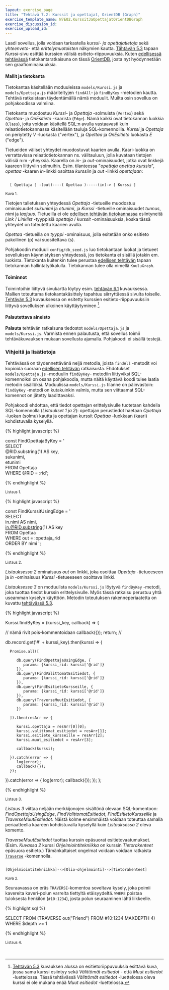 ```yaml
---
layout: exercise_page
title: "Tehtävä 7.2: Kurssit ja opettajat, OrientDB (Graph)"
exercise_template_name: W7E02.KurssitJaOpettajatOrientDBGraph
exercise_discussion_id: 
exercise_upload_id: 
---
```


Laadi sovellus, jolla voidaan tarkastella *kurssi- ja opettajatietoja* sekä *yhteenveto-* että *erittelymuotoisten* näkymien kautta. [Tähtävän 5.3](../../osa5/tehtava53) tapaan  *Kurssi*-sivu esittää kurssien välisiä esitieto-riippuvuuksia. Kuten [edellisessä tehtävässä](../tehtava71) tietokantaratkaisuna on tässä [OrientDB][OrientDB], josta nyt hyödynnetään sen graafiominaisuuksia.

[OrientDB]: http://orientdb.com

#### Mallit ja tietokanta

Tietokantaa käsitellään moduuleissa `models/Kurssi.js` ja `models/Opettaja.js` määriteltyjen `findAll`- ja `findByKey` -metodien kautta. Tehtävä ratkaistaan täydentämällä nämä moduulit. Muilta osin sovellus on pohjakoodissa valmiina.

Tietokanta muodostuu *Kurssi*- ja *Opettaja* -solmuista (`Vertex`) sekä *Opettaa*- ja *OnEsitieto* -kaarista (`Edge`). Nämä kaikki ovat tietokannan luokkia (`Class`), joita voidaan käsitellä SQL:n avulla vastaavasti kuin relaatiotietokannassa käsitellään tauluja SQL-komennoilla. *Kurssi* ja *Opettaja* on periytetty *V* -luokasta ("vertex"), ja *Opettaa* ja *OnEsitieto* luokasta *E* ("edge").

Tietueiden väliset yhteydet muodostuvat kaarien avulla. Kaari-luokka on verrattavissa relaatiotietokannan ns. välitauluun, jolla kuvataan tietojen välisiä n:m -yheyksiä. Kaarella on *in*- ja *out*-ominaisuudet, jotka ovat linkkejä kaareen liittyviin solmuihin. Esim. tilanteessa "*opettaja opettaa kurssia*", *opettaa* -kaaren *in*-linkki osoittaa *kurssiin* ja *out* -linkki *opettajaan*:

~~~~

  [ Opettaja ] -(out)----( Opettaa )-----(in)-> [ Kurssi ]

~~~~
<small>Kuva 1. </small>

Tietojen talletuksen yhteydessä *Opettaja* -tietueille muodostuu ominaisuudet *sukunimi* ja *etunimi*, ja *Kurssi* -tietueille ominaisuudet *tunnus*, *nimi* ja *laajuus*. Tietueilla ei ole [edellisen tehtävän tietokannassa](../tehtava71/#mallit-ja-tietokanta) esiintyneitä *Link* / *Linklist* -tyyppisiä *opettaja* / *kurssit* -ominaisuuksia, koska tässä yhteydet on toteutettu kaarien avulla. 

*Opettaa* -tietueilla on *tyyppi* -ominaisuus, jolla esitetään onko esitieto pakollinen (p) vai suositeltava (s).

Pohjakoodin moduuli `config/db_seed.js` luo tietokantaan luokat ja tietueet sovelluksen käynnistyksen yhteydessä, jos tietokanta ei sisällä jotakin em. luokista. Tietokanta kuitenkin tulee perustaa [edellisen tehtävän](../tehtava71/#orientdbn-asennus-ja-tietokannan-perustaminen) tapaan tietokannan 
hallintatyökalulla. Tietokannan tulee olla nimellä `KouluGraph`. 


#### Toiminnot

Toimintoihin liittyvä sivukartta löytyy esim. [tehtävän 6.1](../../osa6/tehtava61/#toiminnot) kuvauksessa. Mallien toteuttama tietokantakäsittely tapahtuu siirryttäessä sivulta toiselle. [Tehtävän 5.3](../../osa5/tehtava53) kuvauksessa on esitetty kurssien esitieto-riippuvuuksiin liittyvä sovelluksen ulkoinen käyttäytyminen [^1].

[^1]: [Tehtävän 5.3](../../osa5/tehtava53) kuvauksen alussa on esitietoriippuvuuksia esittävä kuva, jossa sama kurssi esiintyy sekä *Välittömät esitiedot* - että *Muut esitiedot* -luettelossa. Tässä tehtävässä *Välittömät esitiedot* -luettelossa oleva kurssi ei ole mukana enää *Muut esitiedot* -luettelossa.

#### Palautettava aineisto

**Palauta** tehtävän ratkaisuna tiedostot `models/Opettaja.js` ja `models/Kurssi.js`. Varmista ennen palautusta, että sovellus toimii tehtäväkuvauksen mukaan sovellusta ajamalla. Pohjakoodi ei sisällä testejä.

### Vihjeitä ja lisätietoja

Tehtävässä on täydennettävänä neljä metodia, joista `findAll` -metodit voi kopioida suoraan [edellisen tehtävän](../tehtava71) ratkaisusta. Ehdotukset `models/Opettaja.js` -moduulin `findByKey`- metodiin liittyviksi SQL-komennoiksi on osana pohjakoodia, mutta näitä käyttävä koodi tulee laatia metodin sisällöksi. Moduulissa `models/Kurssi.js` tilanne on päinvastoin: `findByKey` -metodi on kutakuinkin valmis, mutta sen viittaamat SQL-komennot on jätetty laadittavaksi.

Pohjakoodi ehdottaa, että tiedot opettajan erittelysivulle tuotetaan kahdella SQL-komennolla (*Listaukset 1 ja 2*): opettajan perustiedot haetaan *Opettaja* -luokan (solmu) kautta ja opettajan kurssit *Opettaa* -luokkaan (kaari) kohdistuvalla kyselyllä.


{% highlight javascript %}

const FindOpettajaByKey = '\
SELECT \
   @RID.substring(1) AS key, \
   sukunimi, \
   etunimi \
FROM Opettaja \
WHERE @RID = :rid';

{% endhighlight %}

<small>Listaus 1. </small>


{% highlight javascript %}

const FindKurssitUsingEdge = '\
SELECT \
  in.nimi AS nimi,    \
  in.@RID.substring(1) AS key \
FROM Opettaa \
WHERE out = :opettaja_rid \
ORDER BY nimi ';

{% endhighlight %}

<small>Listaus 2. </small>

*Listauksessa 2* ominaisuus *out* on linkki, joka osoittaa *Opettaja* -tietueeseen ja *in* -ominaisuus *Kurssi* -tietueeseen osoittava linkki. 

*Listauksessa 3* on moduulista `models/Kurssi.js` löytyvä `findByKey` -metodi, joka tuottaa tiedot kurssin erittelysivulle. Myös tässä ratkaisu perustuu yhtä useamman kyselyn käyttöön. Metodin toteutuksen rakenneperiaatetta on kuvattu [tehtävässä 5.3](../../osa5/tehtava53/#tehtvn-toteutuksesta). 


{% highlight javascript %}


Kurssi.findByKey = (kurssi_key, callback) => {

   // nämä rivit pois-kommentoidaan
   callback({});
   return;
   //

   db.record.get('#' + kurssi_key).then(kurssi => {
   
      Promise.all([
      
         db.query(FindOpettajaUsingEdge, {
            params: {kurssi_rid: kurssi['@rid']}
         }),
         db.query(FindValittomatEsitiedot, {
            params: {kurssi_rid: kurssi['@rid']}
         }),
         db.query(FindEsitietoKursseille, {
            params: {kurssi_rid: kurssi['@rid']}
         }),
         db.query(TraverseMuutEsitiedot, {
            params: {kurssi_rid: kurssi['@rid']}
         })
         
      ]).then(resArr => {
      
         kurssi.opettaja = resArr[0][0];
         kurssi.valittomat_esitiedot = resArr[1];
         kurssi.esitieto_kursseille = resArr[2];
         kurssi.muut_esitiedot = resArr[3];
         
         callback(kurssi);
         
      }).catch(error => {
         log(error);
         callback({});
      });
   }).catch(error => {
      log(error);
      callback({});
   });
};

{% endhighlight %}

<small>Listaus 3. </small>


*Listaus 3* viittaa neljään merkkijonojen sisältönä olevaan SQL-komentoon: *FindOpettajaUsingEdge*, *FindValittomatEsitiedot*, *FindEsitietoKursseille* ja *TraverseMuutEsitiedot*. Näistä kolme ensimmäistä voidaan toteuttaa samalla periaatteella kaareen kohdistuvalla kyselyllä kuin *Listauksessa 2* oleva komento. 

*TraverseMuutEsitiedot* tuottaa kurssin epäsuorat esitietovaatumukset. (Esim. *Kuvassa 2* kurssi *Ohjelmiointitekniikka* on kurssin *Tietorakenteet* epäsuora esitieto.) Tämänkaltaiset ongelmat voidaan voidaan ratkaista [`Traverse`][Traverse] -komennolla.

[Traverse]: http://orientdb.com/docs/last/SQL-Traverse.html

~~~~

[Ohjelmiointitekniikka]-->[Olio-ohjelmointi]-->[Tietorakenteet]

~~~~
 
<small>Kuva 2. </small>


Seuraavassa on eräs `TRAVERSE`-komentoa soveltava kysely, joka poimii kavereita kaveri-polun varrelta tiettyltä etäisyydeltä. `WHERE` poistaa tuloksesta henkilön (`#10:1234`), josta polun seuraaminen lähti liikkeelle.

{% highlight sql %}

SELECT 
FROM (TRAVERSE out("Friend") FROM #10:1234 MAXDEPTH 4) 
WHERE $depth >= 1


{% endhighlight %}

<small>Listaus 4. </small>


<br/>



